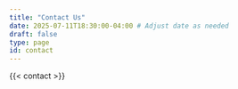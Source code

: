 ```yaml
---
title: "Contact Us"
date: 2025-07-11T18:30:00-04:00 # Adjust date as needed
draft: false
type: page
id: contact
---
```

{{< contact >}}